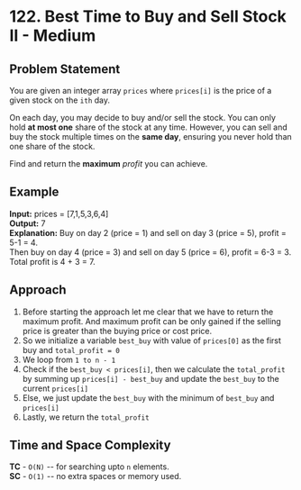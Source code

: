 # 122. Best Time to Buy and Sell Stock II - Medium

## Problem Statement
You are given an integer array `prices` where `prices[i]` is the price of a given stock on the `ith` day.

On each day, you may decide to buy and/or sell the stock. You can only hold **at most one** share of the stock at any time. However, you can sell and buy the stock multiple times on the **same day**, ensuring you never hold than one share of the stock.

Find and return the **maximum** *profit* you can achieve.

## Example
**Input:** prices = [7,1,5,3,6,4]<br>
**Output:** 7<br>
**Explanation:** Buy on day 2 (price = 1) and sell on day 3 (price = 5), profit = 5-1 = 4.<br>
Then buy on day 4 (price = 3) and sell on day 5 (price = 6), profit = 6-3 = 3. Total profit is 4 + 3 = 7.

## Approach
1. Before starting the approach let me clear that we have to return the maximum profit. And maximum profit can be only gained if the selling price is greater than the buying price or cost price.
2. So we initialize a variable `best_buy` with value of `prices[0]` as the first buy and `total_profit = 0`
3. We loop from `1 to n - 1`
4. Check if the `best_buy < prices[i]`, then we calculate the `total_profit` by summing up `prices[i] - best_buy` and update the `best_buy` to the current `prices[i]`
5. Else, we just update the `best_buy` with the minimum of `best_buy` and `prices[i]`
6. Lastly, we return the `total_profit`

## Time and Space Complexity
**TC** - `O(N)` -- for searching upto `n` elements.<br>
**SC** - `O(1)` -- no extra spaces or memory used.
